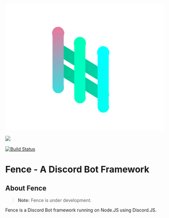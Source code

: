 <p align="center">
  <img height="400px" src="fence.png">
</p>
<p align="left">
  <img height="75px" src="https://discordapp.com/assets/e4923594e694a21542a489471ecffa50.svg">
</p>

[![Build Status](https://travis-ci.org/LeeviKopakkala/Fence.svg?branch=development)](https://travis-ci.org/LeeviKopakkala/Fence.svg?branch=development)

# Fence - A Discord Bot Framework

## About Fence

> **Note:** Fence is under development.

Fence is a Discord Bot framework running on Node.JS using Discord.JS.
